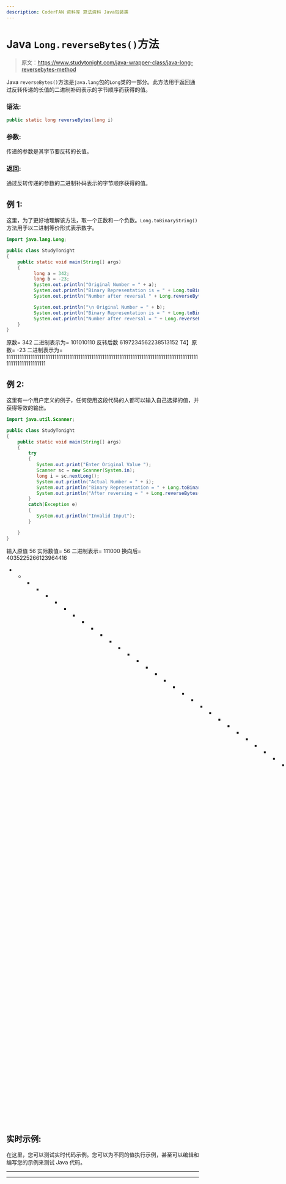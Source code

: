 ```yaml
---
description: CoderFAN 资料库 算法资料 Java包装类
---
```


# Java `Long.reverseBytes()`方法

> 原文：<https://www.studytonight.com/java-wrapper-class/java-long-reversebytes-method>

Java `reverseBytes()`方法是`java.lang`包的`Long`类的一部分。此方法用于返回通过反转传递的长值的二进制补码表示的字节顺序而获得的值。

### 语法:

```java
public static long reverseBytes(long i) 
```

### 参数:

传递的参数是其字节要反转的长值。

### 返回:

通过反转传递的参数的二进制补码表示的字节顺序获得的值。

## 例 1:

这里，为了更好地理解该方法，取一个正数和一个负数。`Long.toBinaryString()`方法用于以二进制等价形式表示数字。

```java
import java.lang.Long;

public class StudyTonight
{  
    public static void main(String[] args) 
    {  
          long a = 342;  
          long b = -23;  
          System.out.println("Original Number = " + a);             
          System.out.println("Binary Representation is = " + Long.toBinaryString(a)); //represents number to equivalent binary string 
          System.out.println("Number after reversal " + Long.reverseBytes(a)); //reversal of the bytes

          System.out.println("\n Original Number = " + b);               
          System.out.println("Binary Representation is = " + Long.toBinaryString(b));           
          System.out.println("Number after reversal = " + Long.reverseBytes(b));  
    }  
} 
```

原数= 342
二进制表示为= 101010110
反转后数 6197234562238513152
T4】原数= -23
二进制表示为= 1111111111111111111111111111111111111111111111111111111111111111111111111111111111111111111111111111111111

## 例 2:

这里有一个用户定义的例子，任何使用这段代码的人都可以输入自己选择的值，并获得等效的输出。

```java
import java.util.Scanner;  

public class StudyTonight 
{  
    public static void main(String[] args) 
    {  
        try
        {
           System.out.print("Enter Original Value ");  
           Scanner sc = new Scanner(System.in);  
           long i = sc.nextLong();  
           System.out.println("Actual Number = " + i);  
           System.out.println("Binary Representation = " + Long.toBinaryString(i)); // represents the long value into its binary equivalent 
           System.out.println("After reversing = " + Long.reverseBytes(i)); //returns the value obtained by reversal of bytes
        }
        catch(Exception e)
        {
           System.out.println("Invalid Input");
        }

    }  
}
```

输入原值 56
实际数值= 56
二进制表示= 111000
换向后= 4035225266123964416
* * * * * * * * * * * * * * * * * * * * * * * * * * * * * * * * * * * * *输入原值-299
实际数值= -299
二进制表示= 111111111111111111111111

## 实时示例:

在这里，您可以测试实时代码示例。您可以为不同的值执行示例，甚至可以编辑和编写您的示例来测试 Java 代码。

* * *

* * *